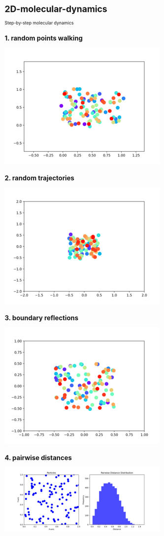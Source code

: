 # 2D-molecular-dynamics
Step-by-step molecular dynamics
## 1. random points walking
![](scatter.gif)
## 2. random trajectories
![](002_random_trajectories.gif)
## 3. boundary reflections
![](003_boundary_reflection.gif)
## 4. pairwise distances
![](004_pairwise_distances.gif)

